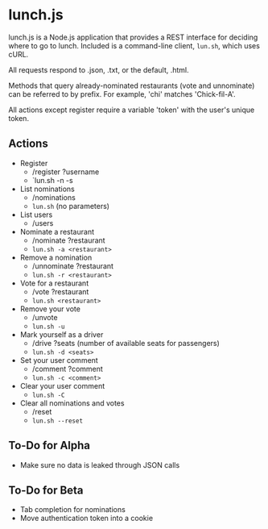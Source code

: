 lunch.js
========

lunch.js is a Node.js application that provides a REST interface for deciding where to go to lunch. Included is a command-line client, `lun.sh`, which uses cURL.

All requests respond to .json, .txt, or the default, .html.

Methods that query already-nominated restaurants (vote and unnominate) can be referred to by prefix. For example, 'chi' matches 'Chick-fil-A'.

All actions except register require a variable 'token' with the user's unique token.

Actions
-------

 * Register
   * /register ?username
   * `lun.sh -n <username> -s <server-with-port>
 * List nominations
   * /nominations
   * `lun.sh` (no parameters)
 * List users
   * /users
 * Nominate a restaurant
   * /nominate ?restaurant
   * `lun.sh -a <restaurant>`
 * Remove a nomination
   * /unnominate ?restaurant
   * `lun.sh -r <restaurant>`
 * Vote for a restaurant
   * /vote ?restaurant
   * `lun.sh <restaurant>`
 * Remove your vote
   * /unvote
   * `lun.sh -u`
 * Mark yourself as a driver
   * /drive ?seats (number of available seats for passengers)
   * `lun.sh -d <seats>`
 * Set your user comment
   * /comment ?comment
   * `lun.sh -c <comment>`
 * Clear your user comment
   * `lun.sh -C`
 * Clear all nominations and votes
   * /reset
   * `lun.sh --reset`

To-Do for Alpha
---------------

 * Make sure no data is leaked through JSON calls

To-Do for Beta
--------------

 * Tab completion for nominations
 * Move authentication token into a cookie
